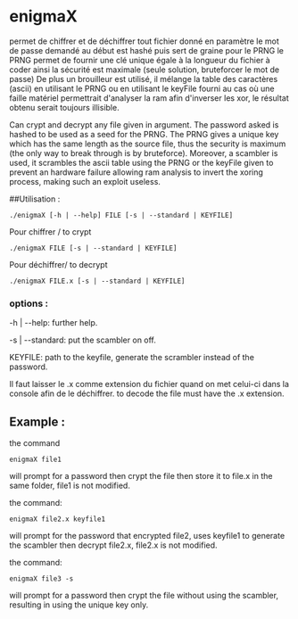 enigmaX
=====
permet de chiffrer et de déchiffrer tout fichier donné en paramètre
le mot de passe demandé au début est hashé puis sert de graine pour le PRNG
le PRNG permet de fournir une clé unique égale à la longueur du fichier à coder
ainsi la sécurité est maximale (seule solution, bruteforcer le mot de passe)
De plus un brouilleur est utilisé, il mélange la table des caractères (ascii)
en utilisant le PRNG ou en utilisant le keyFile fourni au cas où une faille
matériel permettrait d'analyser la ram afin d'inverser les xor, le résultat
obtenu serait toujours illisible.

Can crypt and decrypt any file given in argument. The password asked is hashed
to be used as a seed for the PRNG. The PRNG gives a unique key
which has the same length as the source file, thus the security is maximum
(the only way to break through is by bruteforce). Moreover, a scambler is used,
it scrambles the ascii table using the PRNG or the keyFile given to prevent
an hardware failure allowing ram analysis to invert the xoring process, making
such an exploit useless.

##Utilisation :

```
./enigmaX [-h | --help] FILE [-s | --standard | KEYFILE]
```

Pour chiffrer / to crypt
```
./enigmaX FILE [-s | --standard | KEYFILE]
```
Pour déchiffrer/ to decrypt
```
./enigmaX FILE.x [-s | --standard | KEYFILE]
```

### options :

-h | --help:
  further help.
  
-s | --standard:
  put the scambler on off.
  
KEYFILE:
  path to the keyfile, generate the scrambler instead of the password.

Il faut laisser le .x comme extension du fichier quand on met celui-ci dans la console afin de le déchiffrer.
to decode the file must have the .x extension.

## Example :

the command 

```
enigmaX file1
```

will prompt for a password then crypt the file then store it to file.x in the same folder, file1 is not modified.

the command:

```
enigmaX file2.x keyfile1
```

will prompt for the password that encrypted file2, uses keyfile1 to generate the scambler then decrypt file2.x, file2.x is not modified.

the command:

```
enigmaX file3 -s
```

will prompt for a password then crypt the file without using the scambler, resulting in using the unique key only.
